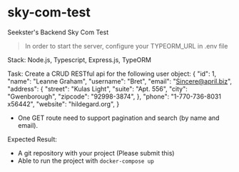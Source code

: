# sky-com-test
Seekster's Backend Sky Com Test

> In order to start the server, configure your TYPEORM_URL in .env file

Stack: Node.js, Typescript, Express.js, TypeORM

Task: Create a CRUD RESTful api for the following user object:
{
"id": 1,
"name": "Leanne Graham",
"username": "Bret",
"email": "Sincere@april.biz",
"address": {
"street": "Kulas Light",
"suite": "Apt. 556",
"city": "Gwenborough",
"zipcode": "92998-3874",
},
"phone": "1-770-736-8031 x56442",
"website": "hildegard.org",
}


- One GET route need to support pagination and search (by name and email).


Expected Result: 
- A git repository with your project (Please submit this)
- Able to run the project with `docker-compose up`
